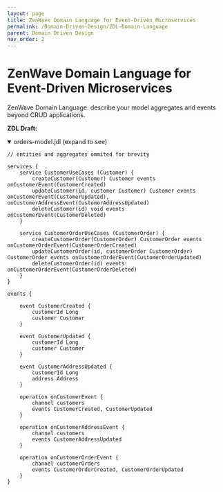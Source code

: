 ```yaml
---
layout: page
title: ZenWave Domain Language for Event-Driven Microservices
permalink: /Domain-Driven-Design/ZDL-Domain-Language
parent: Domain Driven Design
nav_order: 2
---
```


#  ZenWave Domain Language for Event-Driven Microservices

ZenWave Domain Language: describe your model aggregates and events beyond CRUD applications.

**ZDL Draft:**

<details open markdown="1">
  <summary>orders-model.jdl (expand to see)</summary>

```jdl
// entities and aggregates ommited for brevity

services {
	service CustomerUseCases (Customer) {
		createCustomer(Customer) Customer events onCustomerEvent(CustomerCreated)
		updateCustomer(id, customer Customer) Customer events onCustomerEvent(CustomerUpdated), onCustomerAddressEvent(CustomerAddressUpdated)
		deleteCustomer(id) void events onCustomerEvent(CustomerDeleted)
	}

	service CustomerOrderUseCases (CustomerOrder) {
		createCustomerOrder(CustomerOrder) CustomerOrder events onCustomerOrderEvent(CustomerOrderCreated)
		updateCustomerOrder(id, customerOrder CustomerOrder) CustomerOrder events onCustomerOrderEvent(CustomerOrderUpdated)
		deleteCustomerOrder(id) events onCustomerOrderEvent(CustomerOrderDeleted)
	}
}

events {

	event CustomerCreated {
		customerId Long
		customer Customer
	}

	event CustomerUpdated {
		customerId Long
		customer Customer
	}

	event CustomerAddressUpdated {
		customerId Long
		address Address
	}

	operation onCustomerEvent {
		channel customers
		events CustomerCreated, CustomerUpdated
	}

	operation onCustomerAddressEvent {
		channel customers
		events CustomerAddressUpdated
	}

	operation onCustomerOrderEvent {
		channel customerOrders
		events CustomerOrderCreated, CustomerOrderUpdated
	}
}

```
</details>